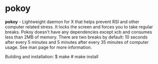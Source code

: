 pokoy
=====

**pokoy** - Lightweight daemon for X that helps prevent RSI and other computer related stress. It locks the screen and forces you to take regular breaks. Pokoy doesn't have any dependencies except xcb and consumes less than 2MB of memory. There are two breaks by default: 10 seconds after every 5 minutes and 5 minutes after every 35 minutes of computer usage. See man page for more information.

Building and installation:
    $ make
    # make install
